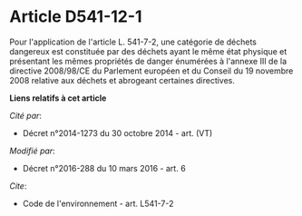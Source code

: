# Article D541-12-1

Pour l'application de l'article L. 541-7-2, une catégorie de déchets dangereux est constituée par des déchets ayant le même
état physique et présentant les mêmes propriétés de danger énumérées à l'annexe III de la directive 2008/98/CE du Parlement
européen et du Conseil du 19 novembre 2008 relative aux déchets et abrogeant certaines directives.

**Liens relatifs à cet article**

_Cité par_:

  - Décret n°2014-1273 du 30 octobre 2014 - art. (VT)

_Modifié par_:

  - Décret n°2016-288 du 10 mars 2016 - art. 6

_Cite_:

  - Code de l'environnement - art. L541-7-2
